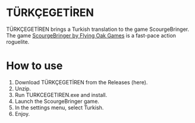 # TÜRKÇEGETİREN 
TÜRKÇEGETİREN brings a Turkish translation to the game ScourgeBringer.
The game [ScourgeBringer by Flying Oak Games](https://store.steampowered.com/app/1037020/ScourgeBringer/) is a fast-pace action roguelite.

# How to use
1. Download TÜRKÇEGETİREN from the Releases (here).
2. Unzip.
3. Run TURKCEGETIREN.exe and install.
4. Launch the ScourgeBringer game.
5. In the settings menu, select Turkish.
6. Enjoy.
